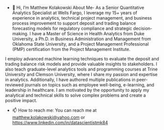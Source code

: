 - 👋 Hi, I’m Matthew Kolakowski
About Me- 
As a Senior Quantitative Analytics Specialist at Wells Fargo, I leverage my 15+ years of experience in analytics, technical project management, and business process improvement to support deposit and trading balance forecasting models for regulatory compliance and strategic decision-making. I have a Master of Science in Health Analytics from Duke University, a Ph.D. in Business Administration and Management from Oklahoma State University, and a Project Management Professional (PMP) certification from the Project Management Institute.

I employ advanced machine learning techniques to evaluate the deposit and trading balance risk models and provide valuable insights to stakeholders. I also teach graduate-level analytics tools and programming courses at Trine University and Clemson University, where I share my passion and expertise in analytics. Additionally, I have authored multiple publications in peer-reviewed journals on topics such as employee well-being, e-learning, and leadership in healthcare. I am motivated by the opportunity to apply my analytical and technical skills to solve complex problems and create a positive impact.

- 📫 How to reach me: You can reach me at matthew.kolakowski@yahoo.com or https://www.linkedin.com/in/datascientistmk84
